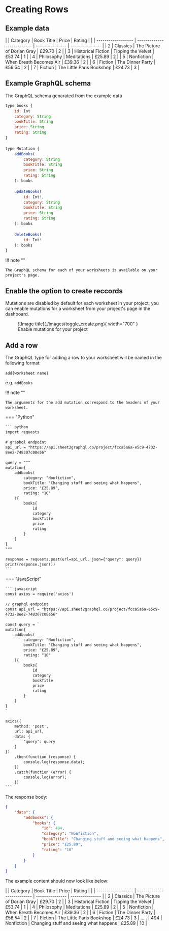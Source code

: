 # Creating Rows

## Example data

|   | Category | Book Title | Price | Rating |
|   | ------------------ | -------------------------- | --------------- | --------------- |
| 2 | Classics | The Picture of Dorian Gray | £29.70 | 2 |
| 3 | Historical Fiction | Tipping the Velvet | £53.74 | 1 |
| 4 | Philosophy | Meditations | £25.89 | 2 |
| 5 | Nonfiction | When Breath Becomes Air | £39.36 | 2 |
| 6 | Fiction | The Dinner Party | £56.54 | 2 |
| 7 | Fiction | The Little Paris Bookshop | £24.73 | 3 |

## Example GraphQL schema

The GraphQL schema genarated from the example data

```js
type books {
    id: Int
    category: String
    bookTitle: String
    price: String
    rating: String
}

type Mutation {
    addBooks(
        category: String
        bookTitle: String
        price: String
        rating: String
    ): books

    updateBooks(
        id: Int!,
        category: String
        bookTitle: String
        price: String
        rating: String
    ): books

    deleteBooks(
        id: Int!
    ): books
}
```

!!! note ""

    The GraphQL schema for each of your worksheets is available on your project's page.

## Enable the option to create reccords

Mutations are disabled by default for each worksheet in your project, you can enable mutations for a worksheet from your project's page in the dashboard.

<figure markdown>
  ![Image title](./images/toggle_create.png){ width="700" }
  <figcaption>Enable mutations for your project</figcaption>
</figure>

## Add a row

The GraphQL type for adding a row to your worksheet will be named in the following format:
 
```add{worksheet name}```

e.g. ```addBooks```

!!! note ""

    The arguments for the add mutation correspond to the headers of your worksheet.

=== "Python"

    ``` python
    import requests

    # graphql endpoint
    api_url = "https://api.sheet2graphql.co/project/fcca5a6a-e5c9-4732-8ee2-748307c08e56"

    query = """
    mutation{
        addbooks(
            category: "Nonfiction",
            bookTitle: "Changing stuff and seeing what happens",
            price: "£25.89",
            rating: "10"
        ){
            books{
                id
                category
                bookTitle
                price
                rating
            }
        }
    }
    """

    response = requests.post(url=api_url, json={"query": query})
    print(response.json())
    ```

=== "JavaScript"

    ``` javascript
    const axios = require('axios')

    // graphql endpoint
    const api_url = "https://api.sheet2graphql.co/project/fcca5a6a-e5c9-4732-8ee2-748307c08e56"

    const query = `
    mutation{
        addbooks(
            category: "Nonfiction",
            bookTitle: "Changing stuff and seeing what happens",
            price: "£25.89",
            rating: "10"
        ){
            books{
                id
                category
                bookTitle
                price
                rating
            }
        }
    }
    `

    axios({
        method: 'post',
        url: api_url,
        data: {
            "query": query
        }
    })
        .then(function (response) {
            console.log(response.data);
        })
        .catch(function (error) {
            console.log(error);
        })
    ```

The response body:

```json
{
    "data": {
        "addbooks": {
            "books": {
                "id": 494,
                "category": "Nonfiction",
                "bookTitle": "Changing stuff and seeing what happens",
                "price": "£25.89",
                "rating": "10"
            }
        }
    }
}
```

The example content should now look like below:

|   | Category | Book Title | Price | Rating |
|   | ------------------ | -------------------------- | --------------- | --------------- |
| 2 | Classics | The Picture of Dorian Gray | £29.70 | 2 |
| 3 | Historical Fiction | Tipping the Velvet | £53.74 | 1 |
| 4 | Philosophy | Meditations | £25.89 | 2 |
| 5 | Nonfiction | When Breath Becomes Air | £39.36 | 2 |
| 6 | Fiction | The Dinner Party | £56.54 | 2 |
| 7 | Fiction | The Little Paris Bookshop | £24.73 | 3 |
.....
| 494 | Nonfiction | Changing stuff and seeing what happens | £25.89 | 10 |